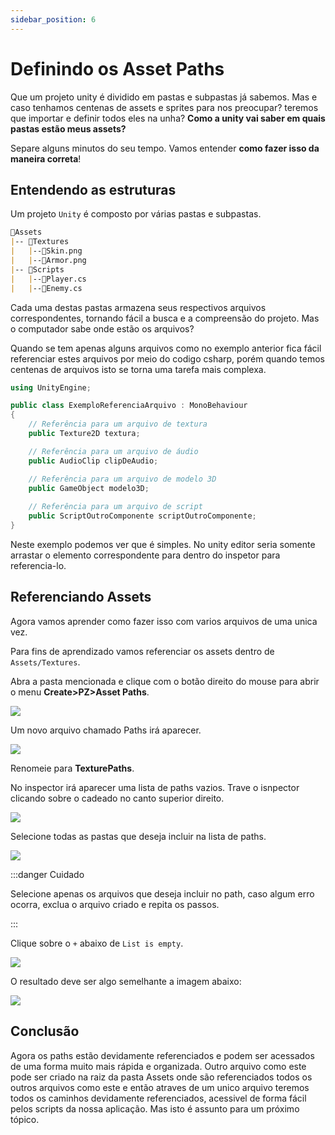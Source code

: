 ```yaml
---
sidebar_position: 6
---
```


# Definindo os Asset Paths

Que um projeto unity é dividido em pastas e subpastas já sabemos. Mas e caso tenhamos centenas de assets e sprites para nos preocupar? teremos que importar e definir todos eles na unha? **Como a unity vai saber em quais pastas estão meus assets?**

Separe alguns minutos do seu tempo. Vamos entender **como fazer isso da maneira correta**!

## Entendendo as estruturas

Um projeto `Unity` é composto por várias pastas e subpastas.

```md title="Representação de Pastas na Unity"
📁Assets
|-- 📂Textures
|   |--📄Skin.png
|   |--📄Armor.png
|-- 📂Scripts
|   |--📄Player.cs
|   |--📄Enemy.cs
```

Cada uma destas pastas armazena seus respectivos arquivos correspondentes, tornando fácil a busca e a compreensão do projeto. Mas o computador sabe onde estão os arquivos?

Quando se tem apenas alguns arquivos como no exemplo anterior fica fácil referenciar estes arquivos por meio do codigo csharp, porém quando temos centenas de arquivos isto se torna uma tarefa mais complexa.

```csharp title="Exemplo de referencia de arquivos em csharp"
using UnityEngine;

public class ExemploReferenciaArquivo : MonoBehaviour
{
    // Referência para um arquivo de textura
    public Texture2D textura;

    // Referência para um arquivo de áudio
    public AudioClip clipDeAudio;

    // Referência para um arquivo de modelo 3D
    public GameObject modelo3D;
    
    // Referência para um arquivo de script
    public ScriptOutroComponente scriptOutroComponente;
}
```

Neste exemplo podemos ver que é simples. No unity editor seria somente arrastar o elemento correspondente para dentro do inspetor para referencia-lo.

## Referenciando Assets
Agora vamos aprender como fazer isso com varios arquivos de uma unica vez.

Para fins de aprendizado vamos referenciar os assets dentro de `Assets/Textures`.

Abra a pasta mencionada e clique com o botão direito do mouse para abrir o menu **Create>PZ>Asset Paths**.

![](/img/asset-path-menu.png)

Um novo arquivo chamado Paths irá aparecer.

![](/img/paths-file.png)

Renomeie para **TexturePaths**.

No inspector irá aparecer uma lista de paths vazios. Trave o isnpector clicando sobre o cadeado no canto superior direito.

![](/img/texture-paths-inspector.png)

Selecione todas as pastas que deseja incluir na lista de paths.

![](/img/paths-selected.png)

:::danger Cuidado

Selecione apenas os arquivos que deseja incluir no path, caso algum erro ocorra, exclua o arquivo criado e repita os passos.

:::

Clique sobre o `+` abaixo de `List is empty`.

![](/img/add-paths.png)

O resultado deve ser algo semelhante a imagem abaixo:

![](/img/paths-result.png)

## Conclusão

Agora os paths estão devidamente referenciados e podem ser acessados de uma forma muito mais rápida e organizada. Outro arquivo como este pode ser criado na raiz da pasta Assets onde são referenciados todos os outros arquivos como este e então atraves de um unico arquivo teremos todos os caminhos devidamente referenciados, acessivel de forma fácil pelos scripts da nossa aplicação. Mas isto é assunto para um próximo tópico.